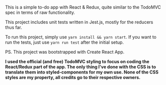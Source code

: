 This is a simple to-do app with React & Redux, quite similar to the TodoMVC spec in terms of raw functionality.

This project includes unit tests written in Jest.js, mostly for the reducers thus far.

To run this project, simply use `yarn install && yarn start`. If you want to run the tests, just use `yarn run test` after the initial setup.

PS. This project was bootstrapped with Create React App.

**I used the official (and free) TodoMVC styling to focus on coding the React/Redux part of the app. The only thing I've done with the CSS is to translate them into styled-components for my own use. None of the CSS styles are my property, all credits go to their respective owners.**
